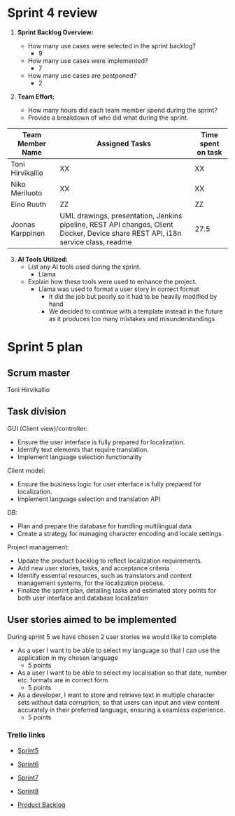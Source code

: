 # Sprint 4 review


1. **Sprint Backlog Overview:**
    - How many use cases were selected in the sprint backlog?
        - 9
    - How many use cases were implemented?
        - 7
    - How many use cases are postponed?
        - 2

2. **Team Effort:**
    - How many hours did each team member spend during the sprint?
    - Provide a breakdown of who did what during the sprint.

|Team Member Name|Assigned Tasks|Time spent on task|
|--|--|--|
|Toni Hirvikallio|XX|XX|
|Niko Meriluoto|XX|XX|
|Eino Ruuth|ZZ|ZZ|
|Joonas Karppinen|UML drawings, presentation, Jenkins pipeline, REST API changes, Client Docker, Device share REST API, i18n service class, readme|27.5|

3. **AI Tools Utilized:**
    - List any AI tools used during the sprint.
        - Llama
    - Explain how these tools were used to enhance the project.
        - Llama was used to format a user story in correct format
            - It did the job but poorly so it had to be heavily modified by hand
            - We decided to continue with a template instead in the future as it produces too many mistakes and misunderstandings




# Sprint 5 plan

## Scrum master

Toni Hirvikallio


## Task division

GUI (Client view)/controller:
- Ensure the user interface is fully prepared for localization.
- Identify text elements that require translation.
- Implement language selection functionality

Client model:
- Ensure the business logic for user interface is fully prepared for localization.
- Implement language selection and translation API

DB:
- Plan and prepare the database for handling multilingual data
- Create a strategy for managing character encoding and locale settings

Project management:
- Update the product backlog to reflect localization requirements.
- Add new user stories, tasks, and acceptance criteria
- Identify essential resources, such as translators and content management systems, for the
localization process.
- Finalize the sprint plan, detailing tasks and estimated story points for both user interface and
database localization





## User stories aimed to be implemented

During sprint 5 we have chosen 2 user stories we would like to complete

- As a user I want to be able to select my language so that I can use the application in my chosen language
    - 5 points
- As a user I want to be able to select my localisation so that date, number etc. formats are in correct form
    - 5 points
- As a developer, I want to store and retrieve text in multiple character sets without data corruption, so that users can input and view content accurately in their preferred language, ensuring a seamless experience.
    - 5 points


### Trello links

- [Sprint5](https://trello.com/invite/b/67d6eecd9a72f9d268ae7928/ATTIec8f0b535321e23f02c459fc07aee6cbF5D4AB25/otp2-sprint5)

- [Sprint6](https://trello.com/invite/b/67d96b1a44170e7a62734e14/ATTI13de6f7a1506528e7ce54680661e7e19AFFB1ACF/otp2-sprint6)

- [Sprint7](https://trello.com/invite/b/67d96b2f147b038249ed2d8d/ATTI47991b309d1a62827a7d1a2596efca04C335772E/otp2-sprint7)

- [Sprint8](https://trello.com/invite/b/67d96b75fac9e17167ca4e33/ATTI16ea00d79e398fe9be7755304742c8a2450A2D5B/otp2-sprint8)


- [Product Backlog](https://trello.com/invite/b/678797a443cef6eeced11573/ATTI329b509c968013f0629c45b1fbf0620c32FF4A6D/otp1-product-backlog)







